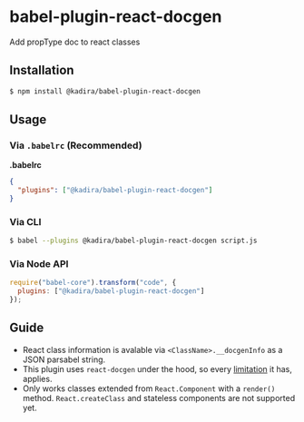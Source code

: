 # babel-plugin-react-docgen

Add propType doc to react classes

## Installation

```sh
$ npm install @kadira/babel-plugin-react-docgen
```

## Usage

### Via `.babelrc` (Recommended)

**.babelrc**

```json
{
  "plugins": ["@kadira/babel-plugin-react-docgen"]
}
```

### Via CLI

```sh
$ babel --plugins @kadira/babel-plugin-react-docgen script.js
```

### Via Node API

```javascript
require("babel-core").transform("code", {
  plugins: ["@kadira/babel-plugin-react-docgen"]
});
```

## Guide

* React class information is avalable via `<ClassName>.__docgenInfo` as a JSON parsabel string.
* This plugin uses `react-docgen` under the hood, so every [limitation](https://github.com/reactjs/react-docgen#guidelines-for-default-resolvers-and-handlers) it has, applies.
* Only works classes extended from `React.Component` with a `render()` method. `React.createClass` and stateless components are not supported yet.
